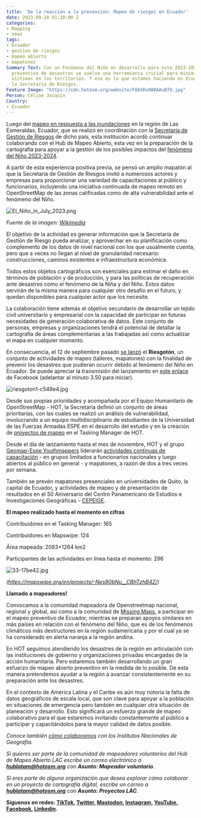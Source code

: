 ```yaml
---
title: 'De la reacción a la prevención: Mapeo de riesgos en Ecuador'
date: 2023-09-28 01:20:00 Z
categories:
- Mapping
- news
tags:
- Ecuador
- gestion de riesgos
- mapeo abierto
- mapatones
Summary Text: Con un Fenómeno del Niño en desarrollo para este 2023-2024, el mapeo
  preventivo de desastres se vuelve una herramienta crucial para minimizar daños y
  victimas en los territorios. Y eso es lo que estamos haciendo en Ecuador junto a
  la Secretaría de Riesgos.
Feature Image: "https://cdn.hotosm.org/website/F6bSRsKW8AAuB7O.jpg"
Person: Céline Jacquin
Country:
- Ecuador
---
```


Luego del [mapeo en respuesta a las inundaciones](https://www.hotosm.org/updates/El-mapeo-como-respuesta-al-desastre-en-Esmeraldas-Ecuador/) en la región de Las Esmeraldas, Ecuador, que se realizó en coordinación con la [Secretaría de Gestión de Riesgos](https://www.gestionderiesgos.gob.ec/) de dicho país, esta institución acordó continuar colaborando con el Hub de Mapeo Abierto, esta vez en la preparación de la cartografía para apoyar a la gestión de los posibles impactos del [fenómeno del Niño 2023-2024](https://es.wikipedia.org/wiki/Evento_de_El_Ni%C3%B1o_de_2023-2024).

A partir de esta experiencia positiva previa, se pensó un amplio mapatón al que la Secretaría de Gestión de Riesgos invitó a numerosos actores y empresas para proporcionar una variedad de capacitaciones al público y funcionarios, incluyendo una iniciativa continuada de mapeo remoto en OpenStreetMap de las zonas calificadas como de alta vulnerabilidad ante el fenómeno del Niño.

![El_Niño_in_July_2023.png](/uploads/El_Ni%C3%B1o_in_July_2023.png)

*Fuente de la imagen: [Wikimedia](https://commons.m.wikimedia.org/wiki/File:El_Ni%C3%B1o_in_July_2023.png)*

El objetivo de la actividad es generar información que la Secretaría de Gestión de Riesgo pueda analizar, y aprovechar en su planificación como complemento de los datos de nivel nacional con los que usualmente cuenta, pero que a veces no llegan al nivel de granularidad necesario: construcciones, caminos existentes e infraestructura económica.

Todos estos objetos cartográficos son esenciales para estimar el daño en términos de población y de producción, y para las políticas de recuperación ante desastres como el fenómeno de la Niña y del Niño. Estos datos servirán de la misma manera para cualquier otro desafío en el futuro, y quedan disponibles para cualquier actor que los necesite.

La colaboración tiene además el objetivo secundario de desarrollar un tejido civil universitario y empresarial con la capacidad de participar en futuras necesidades de generación colaborativa de datos. Este conjunto de personas, empresas y organizaciones tendrá el potencial de detallar la cartografía de áreas complementarias a las trabajadas así como actualizar el mapa en cualquier momento.

En consecuencia, el 12 de septiembre pasado [se lanzó](https://twitter.com/mapeoabierto_la/status/1701663347802870119) el **Riesgotón**, un conjunto de actividades de mapeo (talleres, mapatones) con la finalidad de prevenir los desastres que pudieran ocurrir debido al fenómeno del Niño en Ecuador. Se puede apreciar la transmisión del lanzamiento en [este enlace](https://www.facebook.com/watch/live/?ref=watch_permalink&v=4235125880045790&_rdc=1&_rdr) de Facebook (adelantar al minuto 3.50 para iniciar).

![riesgoton1-c549e4.jpg](https://cdn.hotosm.org/website/riesgoton1-c549e4.jpg)

Desde sus propias prioridades y acompañada por el Equipo Humanitario de OpenStreetMap - HOT, la Secretaría definió un conjunto de áreas prioritarias, con las cuales se realizó un análisis de vulnerabilidad, involucrando a un equipo multidisciplinario de estudiantes de la Universidad de las Fuerzas Armadas ESPE en el desarrollo del estudio y en la creación de [proyectos de mapeo](https://tasks.hotosm.org/explore?text=riesgos\+Ecuador) en el Tasking Manager de HOT.

Desde el día de lanzamiento hasta el mes de noviembre, HOT y el grupo [Geomap-Espe Youthmappers](https://www.facebook.com/profile.php?id=100064128518686) liderarán [actividades continuas de capacitación](https://twitter.com/mapeoabierto_la/status/1702758130466042244) - en grupos limitados a funcionarios nacionales y luego abiertos al público en general - y mapatones, a razón de dos a tres veces por semana.

También se prevén mapatones presenciales en universidades de Quito, la capital de Ecuador, y actividades de mapeo y de presentación de resultados en el 50 Aniversario del Centro Panamericano de Estudios e Investigaciones Geográficas – [CEPEIGE](https://aniversario50.cepeige.org/).

**El mapeo realizado hasta el momento en cifras**

Contribuidores en el Tasking Manager: 165

Contribuidores en Mapswipe: 124

Área mapeada: 2083\+1264 km2

Participantes de las actividades en línea hasta el momento: 296

![33-17be42.jpg](https://cdn.hotosm.org/website/33-17be42.jpg)

*(https://mapswipe.org/en/projects/-Nes80bNu__CBhTzhB4Z/)*

**Llamado a mapeadores!**

Convocamos a la comunidad mapeadora de Openstreetmap nacional, regional y global, así como a la comunidad de [Missing Maps](https://www.missingmaps.org/), a participar en el mapeo preventivo de Ecuador, mientras se preparan apoyos similares en más países en relación con el fenómeno del Niño, que es de los fenómenos climáticos más destructores en la región sudamericana y por el cual ya se ha considerado en alerta naranja a la región andina.

En HOT seguimos atendiendo los desastres de la región en articulación con las instituciones de gobierno y organizaciones privadas encargadas de la acción humanitaria. Pero estaremos también desarrollando un gran esfuerzo de mapeo abierto preventivo en la medida de lo posible. De esta manera pretendemos ayudar a la región a avanzar consistentemente en su preparación ante los desastres.

En el contexto de América Latina y el Caribe es aún muy notoria la falta de datos geográficos de escala local, que son clave para apoyar a la población en situaciones de emergencia pero también en cualquier otra situación de planeación y desarrollo. Esto significará un esfuerzo grande de mapeo colaborativo para el que estaremos invitando constantemente al público a participar y capacitándolos para la mayor calidad de datos posible.

*Conoce también [cómo colaboramos](https://www.hotosm.org/updates/openstreetmap-y-las-cartografias-oficiales/) con los Institutos Nacionales de Geografía.*

*Si quieres ser parte de la comunidad de mapeadores voluntarios del Hub de Mapeo Abierto LAC escribe un correo electrónico a **[hublatam@hotosm.org](mailto:hublatam@hotosm.org)** con **Asunto: Mapeador voluntario**.*

*Si eres parte de alguna organización que desea explorar cómo colaborar en un proyecto de cartografía digital, escribe un correo a **[hublatam@hotosm.org](mailto:hublatam@hotosm.org)** con **Asunto: Proyectos LAC**.*

**Síguenos en redes: [TikTok](https://www.tiktok.com/@mapeoabierto_la?lang=es), [Twitter](https://twitter.com/mapeoabierto_la), [Mastodon](https://mapstodon.space/@mapeoabierto_la), [Instagram](https://www.instagram.com/mapeoabierto_la/), [YouTube](https://www.youtube.com/channel/UCTH6Z_QODJ4NmmBmubS68VA), [Facebook](https://www.facebook.com/Mapeo-abierto-Am%C3%A9rica-Latina-102804808622456/), [Linkedin](https://www.linkedin.com/showcase/91453300/admin/feed/posts/).**